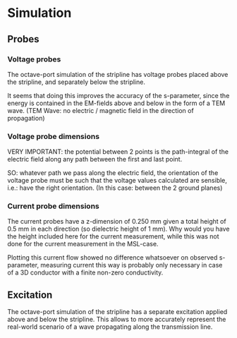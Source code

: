 # Simulation
## Probes
### Voltage probes
The octave-port simulation of the stripline has voltage probes placed above the stripline, and separately below the stripline.

It seems that doing this improves the accuracy of the s-parameter, since the energy is contained in the EM-fields above and below in the form of a TEM wave. (TEM Wave: no electric / magnetic field in the direction of propagation)

### Voltage probe dimensions
VERY IMPORTANT: the potential between 2 points is the path-integral of the electric field along any path between the first and last point.

SO: whatever path we pass along the electric field, the orientation of the voltage probe must be such that the voltage values calculated are sensible, i.e.: have the right orientation. (In this case: between the 2 ground planes)

### Current probe dimensions
The current probes have a z-dimension of 0.250 mm given a total height of 0.5 mm in each direction (so dielectric height of 1 mm).
Why would you have the height included here for the current measurement, while this was not done for the current measurement in the MSL-case.

Plotting this current flow showed no difference whatsoever on observed s-parameter, measuring current this way is probably only necessary in case of a 3D conductor with a finite non-zero conductivity.

## Excitation
The octave-port simulation of the stripline has a separate excitation applied above and below the stripline. This allows to more accurately represent the real-world scenario of a wave propagating along the transmission line.